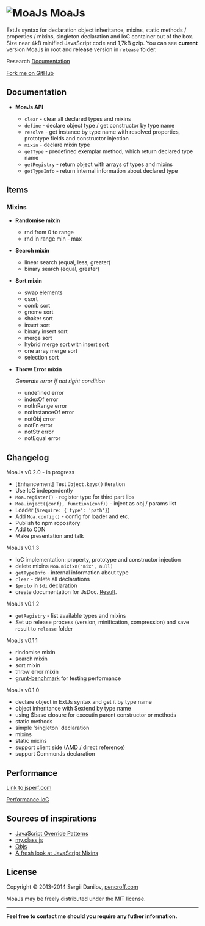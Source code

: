 ![MoaJs](https://raw.github.com/Pencroff/MoaJs/master/extras/moa-logo-web.png "MoaJs") MoaJs 
=====

ExtJs syntax for declaration object inheritance, mixins, static methods / properties / mixins, singleton declaration and IoC container out of the box. Size near 4kB minified JavaScript code and 1,7kB gzip. You can see **current** version MoaJs in root and **release** version in `release` folder.

Research [Documentation](http://pencroff.github.io/MoaJs/)

[Fork me on GitHub](https://github.com/Pencroff/MoaJs)

## Documentation ##

- **MoaJs API**

    - `clear` - clear all declared types and mixins
	- `define` - declare object type / get constructor by type name
	- `resolve` - get instance by type name with resolved properties, prototype fields and constructor injection
	- `mixin` - declare mixin type
	- `getType` - predefined exemplar method, which return declared type name
	- `getRegistry` - return object with arrays of types and mixins
	- `getTypeInfo` - return internal information about declared type


## Items ##

### Mixins ###

- **Randomise mixin**
	- rnd from 0 to range
	- rnd in range min - max
- **Search mixin**
	- linear search (equal, less, greater)
	- binary search (equal, greater)
- **Sort mixin**
	- swap elements
	- qsort
	- comb sort
	- gnome sort
	- shaker sort
	- insert sort
	- binary insert sort
	- merge sort
	- hybrid merge sort with insert sort
	- one array merge sort
	- selection sort
- **Throw Error mixin**

	*Generate error if not right condition*

	- undefined error
	- indexOf error
	- notInRange error
	- notInstanceOf error
	- notObj error
	- notFn error
	- notStr error
	- notEqual error

## Changelog ##

MoaJs v0.2.0 - in progress

- [Enhancement] Test `Object.keys()` iteration
- Use IoC independently
- `Moa.register()` - register type for third part libs
- `Moa.inject({conf}, function(conf))` - inject as obj / params list
- Loader (`$require: {'type': 'path'}`)
- Add `Moa.config()` - config for loader and etc.
- Publish to npm ropository
- Add to CDN
- Make presentation and talk

MoaJs v0.1.3

- IoC implementation: property, prototype and constructor injection
- delete mixins `Moa.mixixn('mix', null)`
- `getTypeInfo` - internal information about type
- `clear` - delete all declarations
- `$proto` in `$di` declaration
- create documentation for JsDoc. [Result](http://pencroff.github.io/MoaJs/).

MoaJs v0.1.2

- `getRegistry` - list available types and mixins
- Set up release process (version, minification, compression) and save result to `release` folder

MoaJs v0.1.1

- rindomise mixin
- search mixin
- sort mixin
- throw error mixin
- [grunt-benchmark](https://www.npmjs.org/package/grunt-benchmark) for testing performance

MoaJs v0.1.0

- declare object in ExtJs syntax and get it by type name
- object inheritance with $extend by type name
- using $base closure for executin parent constructor or methods
- static methods
- simple 'singleton' declaration
- mixins
- static mixins
- support client side (AMD / direct reference)
- support CommonJs declaration

## Performance ##

[Link to jsperf.com](http://jsperf.com/moo-resig-ender-my/31)

[Performance IoC](http://jsperf.com/moajs-ioc)

## Sources of inspirations ##

- [JavaScript Override Patterns](http://webreflection.blogspot.ie/2010/02/javascript-override-patterns.html "JavaScript Override Patterns")
- [my.class.js](http://jiem.github.io/my-class/ "my.class.js")
- [Objs](https://github.com/tekool/objs/ "Objs")
- [A fresh look at JavaScript Mixins](http://javascriptweblog.wordpress.com/2011/05/31/a-fresh-look-at-javascript-mixins/ "A fresh look at JavaScript Mixins")

## License ##
Copyright © 2013-2014 Sergii Danilov, [pencroff.com](http://pencroff.com "pencroff.com")

MoaJs may be freely distributed under the MIT license.

___

**Feel free to contact me should you require any futher information.**

